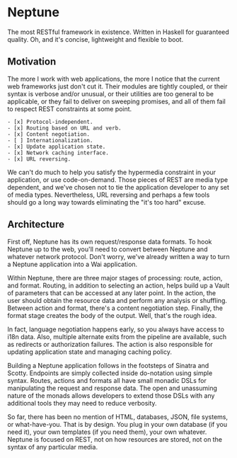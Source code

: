 Neptune
=======

The most RESTful framework in existence. Written in Haskell for guaranteed quality. Oh, and it's concise, lightweight and flexible to boot.

Motivation
----------

The more I work with web applications, the more I notice that the current web frameworks just don't cut it. Their modules are tightly coupled, or their syntax is verbose and/or unusual, or their utilities are too general to be applicable, or they fail to deliver on sweeping promises, and all of them fail to respect REST constraints at some point.

    - [x] Protocol-independent.
    - [x] Routing based on URL and verb.
    - [x] Content negotiation.
    - [ ] Internationalization.
    - [x] Update application state.
    - [x] Network caching interface.
    - [x] URL reversing.

We can't do much to help you satisfy the hypermedia constraint in your application, or use code-on-demand. Those pieces of REST are media type dependent, and we've chosen not to tie the application developer to any set of media types. Nevertheless, URL reversing and perhaps a few tools should go a long way towards eliminating the "it's too hard" excuse.

Architecture
------------

First off, Neptune has its own request/response data formats. To hook Neptune up to the web, you'll need to convert between Neptune and whatever network protocol. Don't worry, we've already written a way to turn a Neptune application into a Wai application.

Within Neptune, there are three major stages of processing: route, action, and format. Routing, in addition to selecting an action, helps build up a Vault of parameters that can be accessed at any later point. In the action, the user should obtain the resource data and perform any analysis or shuffling. Between action and format, there's a content negotiation step. Finally, the format stage creates the body of the output. Well, that's the rough idea.

In fact, language negotiation happens early, so you always have access to i18n data. Also, multiple alternate exits from the pipeline are available, such as redirects or authorization failures. The action is also responsible for updating application state and managing caching policy.

Building a Neptune application follows in the footsteps of Sinatra and Scotty. Endpoints are simply collected inside do-notation using simple syntax. Routes, actions and formats all have small monadic DSLs for manipulating the request and response data. The open and unassuming nature of the monads allows developers to extend those DSLs with any additional tools they may need to reduce verbosity.

So far, there has been no mention of HTML, databases, JSON, file systems, or what-have-you. That is by design. You plug in your own database (if you need it), your own templates (if you need them), your own whatever. Neptune is focused on REST, not on how resources are stored, not on the syntax of any particular media.

